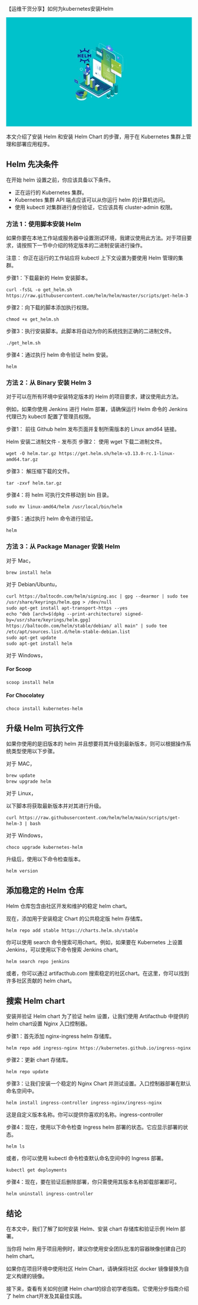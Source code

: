 【运维干货分享】如何为kubernetes安装Helm

![](image-124.png)

本文介绍了安装 Helm 和安装 Helm Chart 的步骤，用于在 Kubernetes 集群上管理和部署应用程序。

## Helm 先决条件
在开始 helm 设置之前，你应该具备以下条件。

- 正在运行的 Kubernetes 集群。
- Kubernetes 集群 API 端点应该可以从你运行 helm 的计算机访问。
- 使用 kubectl 对集群进行身份验证，它应该具有 cluster-admin 权限。
### 方法 1：使用脚本安装 Helm
如果你要在本地工作站或服务器中设置测试环境，我建议使用此方法。对于项目要求，请按照下一节中介绍的特定版本的二进制安装进行操作。

注意： 你正在运行的工作站应将 kubectl 上下文设置为要使用 Helm 管理的集群。

步骤1：下载最新的 Helm 安装脚本。
```
curl -fsSL -o get_helm.sh https://raw.githubusercontent.com/helm/helm/master/scripts/get-helm-3
```
步骤2：向下载的脚本添加执行权限。
```
chmod +x get_helm.sh
```
步骤3：执行安装脚本。此脚本将自动为你的系统找到正确的二进制文件。
```
./get_helm.sh
```
步骤4：通过执行 helm 命令验证 helm 安装。
```
helm
```
### 方法 2：从 Binary 安装 Helm 3
对于可以在所有环境中安装特定版本的 Helm 的项目要求，建议使用此方法。

例如，如果你使用 Jenkins 进行 Helm 部署，请确保运行 Helm 命令的 Jenkins 代理已为 kubectl 配置了管理员权限。

步骤1： 前往 Github helm 发布页面并复制所需版本的 Linux amd64 链接。

Helm 安装二进制文件 - 发布页
步骤2： 使用 wget 下载二进制文件。
```
wget -O helm.tar.gz https://get.helm.sh/helm-v3.13.0-rc.1-linux-amd64.tar.gz
```
步骤3： 解压缩下载的文件。
```
tar -zxvf helm.tar.gz
```
步骤4：将 helm 可执行文件移动到 bin 目录。
```
sudo mv linux-amd64/helm /usr/local/bin/helm
```
步骤5：通过执行 helm 命令进行验证。
```
helm
```
### 方法 3：从 Package Manager 安装 Helm
对于 Mac，
```
brew install helm
```
对于 Debian/Ubuntu，
```
curl https://baltocdn.com/helm/signing.asc | gpg --dearmor | sudo tee /usr/share/keyrings/helm.gpg > /dev/null
sudo apt-get install apt-transport-https --yes
echo "deb [arch=$(dpkg --print-architecture) signed-by=/usr/share/keyrings/helm.gpg] https://baltocdn.com/helm/stable/debian/ all main" | sudo tee /etc/apt/sources.list.d/helm-stable-debian.list
sudo apt-get update
sudo apt-get install helm
```
对于 Windows，

#### For Scoop
```
scoop install helm
```
#### For Chocolatey
```
choco install kubernetes-helm
```
## 升级 Helm 可执行文件
如果你使用的是旧版本的 helm 并且想要将其升级到最新版本，则可以根据操作系统类型使用以下步骤。

对于 MAC，
```
brew update
brew upgrade helm
```
对于 Linux，

以下脚本将获取最新版本并对其进行升级。
```
curl https://raw.githubusercontent.com/helm/helm/main/scripts/get-helm-3 | bash
```
对于 Windows，
```
choco upgrade kubernetes-helm
```
升级后，使用以下命令检查版本。
```
helm version
```
## 添加稳定的 Helm 仓库
Helm 仓库包含由社区开发和维护的稳定 helm chart。

现在，添加用于安装稳定 Chart 的公共稳定版 helm 存储库。
```
helm repo add stable https://charts.helm.sh/stable
```
你可以使用 search 命令搜索可用chart。例如，如果要在 Kubernetes 上设置 Jenkins，可以使用以下命令搜索 Jenkins chart。
```
helm search repo jenkins
```
或者，你可以通过 artifacthub.com 搜索稳定的社区chart。在这里，你可以找到许多社区贡献的 helm chart。

## 搜索 Helm chart
安装并验证 Helm chart
为了验证 helm 设置，让我们使用 Artifacthub 中提供的 helm chart设置 Nginx 入口控制器。

步骤1：首先添加 nginx-ingress helm 存储库。
```
helm repo add ingress-nginx https://kubernetes.github.io/ingress-nginx
```
步骤2：更新 chart 存储库。
```
helm repo update
```
步骤3：让我们安装一个稳定的 Nginx Chart 并测试设置。入口控制器部署在默认命名空间中。
```
helm install ingress-controller ingress-nginx/ingress-nginx
```
这是自定义版本名称。你可以提供你喜欢的名称。ingress-controller

步骤4：现在，使用以下命令检查 Ingress helm 部署的状态。它应显示部署的状态。
```
helm ls
```
或者，你可以使用 kubectl 命令检查默认命名空间中的 Ingress 部署。
```
kubectl get deployments
```
步骤4：现在，要在验证后删除部署，你只需使用其版本名称卸载部署即可。
```
helm uninstall ingress-controller
```
## 结论
在本文中，我们了解了如何安装 Helm、安装 chart 存储库和验证示例 Helm 部署。

当你将 helm 用于项目用例时，建议你使用安全团队批准的容器映像创建自己的 helm chart。

如果你在项目环境中使用社区 Helm Chart，请确保将社区 docker 镜像替换为自定义构建的镜像。

接下来，查看有关如何创建 Helm chart的综合初学者指南。它使用分步指南介绍了 helm chart开发及其最佳实践。
